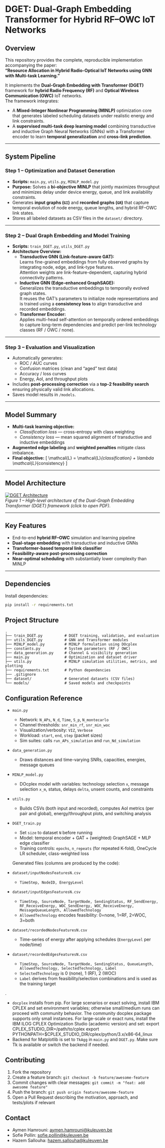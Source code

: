 # DGET: Dual-Graph Embedding Transformer for Hybrid RF–OWC IoT Networks

## Overview
This repository provides the complete, reproducible implementation accompanying the paper:  
**“Resource Allocation in Hybrid Radio-Optical IoT Networks using GNN with Multi-task Learning.”**

It implements the **Dual-Graph Embedding with Transformer (DGET)** framework for **hybrid Radio Frequency (RF)** and **Optical Wireless Communication (OWC)** IoT networks.  
The framework integrates:

- A **Mixed-Integer Nonlinear Programming (MINLP)** optimization core that generates labeled scheduling datasets under realistic energy and link constraints.  
- A **supervised multi-task deep learning model** combining transductive and inductive Graph Neural Networks (GNNs) with a Transformer encoder to learn **temporal generalization** and **cross-link prediction**.

---

## System Pipeline

### Step 1 – Optimization and Dataset Generation
- **Scripts:** `main.py`, `utils.py`, `MINLP_model.py`
- **Purpose:** Solves a **bi-objective MINLP** that jointly maximizes throughput and minimizes delay under device energy, queue, and link availability constraints.  
- Generates **input graphs (`GI`)** and **recorded graphs (`GR`)** that capture temporal evolution of node energy, queue lengths, and hybrid RF–OWC link states.  
- Stores all labeled datasets as CSV files in the `dataset/` directory.

---

### Step 2 – Dual Graph Embedding and Model Training
- **Scripts:** `train_DGET.py`, `utils_DGET.py`
- **Architecture Overview:**
  - **Transductive GNN (Link-feature-aware GAT):**  
    Learns fine-grained embeddings from fully observed graphs by integrating node, edge, and link-type features.  
    Attention weights are link-feature-dependent, capturing hybrid connectivity patterns.
  - **Inductive GNN (Edge-enhanced GraphSAGE):**  
    Generalizes the transductive embeddings to temporally evolved graph states.  
    It reuses the GAT’s parameters to initialize node representations and is trained using a **consistency loss** to align transductive and recorded embeddings.
  - **Transformer Encoder:**  
    Applies multi-head self-attention on temporally ordered embeddings to capture long-term dependencies and predict per-link technology classes (RF / OWC / none).

---

### Step 3 – Evaluation and Visualization
- Automatically generates:
  - ROC / AUC curves  
  - Confusion matrices (clean and “aged” test data)  
  - Accuracy / loss curves  
  - Energy, AoI, and throughput plots  
- Includes **post-processing correction** via a **top-2 feasibility search** ensuring physically valid link allocations.  
- Saves model results in `/models`.

---

## Model Summary

- **Multi-task learning objective:**
  - *Classification loss* — cross-entropy with class weighting  
  - *Consistency loss* — mean squared alignment of transductive and inductive embeddings  
- **Augmented edge labeling** and **weighted penalties** mitigate class imbalance.  
- **Final objective:**
  \[
  \mathcal{L} = \mathcal{L}_{classification} + \lambda \mathcal{L}_{consistency}
  \]

---

## Model Architecture

[![DGET Architecture](figures/DGET_architecture.png)](figures/DGET_architecture.pdf)  
*Figure 1 – High-level architecture of the Dual-Graph Embedding Transformer (DGET) framework (click to open PDF).*

---

## Key Features
- End-to-end **hybrid RF–OWC** simulation and learning pipeline  
- **Dual-stage embedding** with transductive and inductive GNNs  
- **Transformer-based temporal link classifier**  
- **Feasibility-aware post-processing correction**  
- **Near-optimal scheduling** with substantially lower complexity than MINLP  

---

## Dependencies

Install dependencies:
```bash
pip install -r requirements.txt

```
## Project Structure
```
.
├── train_DGET.py          # DGET training, validation, and evaluation
├── utils_DGET.py          # GNN and Transformer modules
├── MINLP_model.py         # MINLP formulation using DOcplex
├── constants.py           # System parameters (RF / OWC)
├── data_generation.py     # Channel & visibility generation
├── main.py                # Optimization and dataset driver
├── utils.py               # MINLP simulation utilities, metrics, and plotting
├── requirements.txt       # Python dependencies
├── .gitignore
├── dataset/               # Generated datasets (CSV files)
└── models/                # Saved models and checkpoints
```
## Configuration Reference
- `main.py`
  - Network: `N_APs`, `N_d`, `Time`, `S_p`, `N_montecarlo`
  - Channel thresholds: `snr_min_rf`, `snr_min_woc`
  - Visualization/verbosity: `VIZ`, `Verbose`
  - Workload: `start`, `end`, `step` (packet sizes)
  - Sim suites: calls `run_APs_simulation` and `run_Nd_simulation`
- `data_generation.py`
  - Draws distances and time-varying SNRs, capacities, energies, message queues
- `MINLP_model.py`
  - DOcplex model with variables: technology selection `x`, message selection `x_m`, status, delays `delta`, unsent counts, and constraints
- `utils.py`
  - Builds CSVs (both input and recorded), computes AoI metrics (per pair and global), energy/throughput plots, and switching analysis
- `DGET_train.py`
  - Set `size` to dataset `N` before running
  - Model: temporal encoder + GAT + (weighted) GraphSAGE + MLP edge classifier
  - Training controls: `epochs`, `n_repeats` (for repeated K-fold), OneCycle LR scheduler, class-weighted loss

  Generated files (columns are produced by the code):
- `dataset/inputNodesFeaturesN.csv`
  - `TimeStep, NodeID, EnergyLevel`
- `dataset/inputEdgesFeaturesN.csv`
  - `TimeStep, SourceNode, TargetNode, SendingStatus, RF_SendEnergy, RF_ReceiveEnergy, WOC_SendEnergy, WOC_ReceiveEnergy, MessageQueueLength, AllowedTechnology`
  - `AllowedTechnology` encodes feasibility: 0=none, 1=RF, 2=WOC, 3=both
- `dataset/recordedNodesFeaturesN.csv`
  - Time-series of energy after applying schedules (`EnergyLevel` per node/time)
- `dataset/recordedEdgesFeaturesN.csv`
  - `TimeStep, SourceNode, TargetNode, SendingStatus, QueueLength, AllowedTechnology, SelectedTechnology, Label`
  - `SelectedTechnology` is 0 (none), 1 (RF), 2 (WOC)
  - `Label` derives from feasibility/selection combinations and is used as the training target



.

- `docplex` installs from pip. For large scenarios or exact solving, install IBM CPLEX and set environment variables; otherwise small/medium runs can proceed with community behavior. The community docplex package supports only small instances.
For large-scale or exact runs, install the IBM ILOG CPLEX Optimization Studio (academic version) and set:
  export CPLEX_STUDIO_DIR=/path/to/cplex
  export PYTHONPATH=$CPLEX_STUDIO_DIR/cplex/python/3.x/x86-64_linux
- Backend for Matplotlib is set to `TkAgg` in `main.py` and `DGET.py`. Make sure Tk is available or switch the backend if needed.


## Contributing
1. Fork the repository
2. Create a feature branch: `git checkout -b feature/awesome-feature`
3. Commit changes with clear messages: `git commit -m "feat: add awesome feature"`
4. Push the branch: `git push origin feature/awesome-feature`
5. Open a Pull Request describing the motivation, approach, and tests/plots if relevant


## Contact
- Aymen Hamrouni: aymen.hamrouni@kuleuven.be
- Sofie Pollin: sofie.pollin@kuleuven.be
- Hazem Sallouha: hazem.sallouha@kuleuven.be